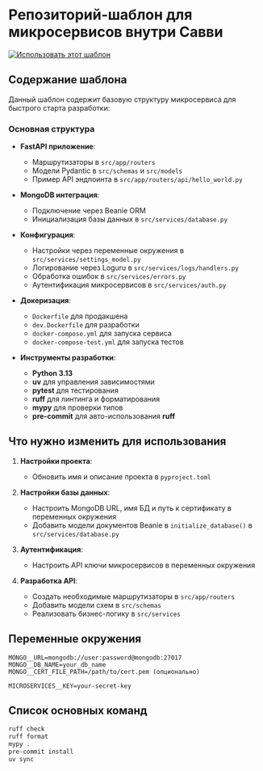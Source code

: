 # Репозиторий-шаблон для микросервисов внутри Савви

[![Использовать этот шаблон](https://img.shields.io/badge/Использовать_этот_шаблон-blue?style=for-the-badge&logoColor=white&logo=github)](https://github.com/suvvyai/ms-template/generate)

## Содержание шаблона

Данный шаблон содержит базовую структуру микросервиса для быстрого старта разработки:

### Основная структура

- **FastAPI приложение**:
  - Маршрутизаторы в `src/app/routers`
  - Модели Pydantic в `src/schemas` и `src/models`
  - Пример API эндпоинта в `src/app/routers/api/hello_world.py`

- **MongoDB интеграция**:
  - Подключение через Beanie ORM
  - Инициализация базы данных в `src/services/database.py`

- **Конфигурация**:
  - Настройки через переменные окружения в `src/services/settings_model.py`
  - Логирование через Loguru в `src/services/logs/handlers.py`
  - Обработка ошибок в `src/services/errors.py`
  - Аутентификация микросервисов в `src/services/auth.py`

- **Докеризация**:
  - `Dockerfile` для продакшена
  - `dev.Dockerfile` для разработки
  - `docker-compose.yml` для запуска сервиса
  - `docker-compose-test.yml` для запуска тестов

- **Инструменты разработки**:
  - **Python 3.13**
  - **uv** для управления зависимостями
  - **pytest** для тестирования
  - **ruff** для линтинга и форматирования
  - **mypy** для проверки типов
  - **pre-commit** для авто-использования **ruff**

## Что нужно изменить для использования

1. **Настройки проекта**:
   - Обновить имя и описание проекта в `pyproject.toml`

2. **Настройки базы данных**:
   - Настроить MongoDB URL, имя БД и путь к сертификату в переменных окружения
   - Добавить модели документов Beanie в `initialize_database()` в `src/services/database.py`

3. **Аутентификация**:
   - Настроить API ключи микросервисов в переменных окружения

4. **Разработка API**:
   - Создать необходимые маршрутизаторы в `src/app/routers`
   - Добавить модели схем в `src/schemas`
   - Реализовать бизнес-логику в `src/services`

## Переменные окружения

```env
MONGO__URL=mongodb://user:password@mongodb:27017
MONGO__DB_NAME=your_db_name
MONGO__CERT_FILE_PATH=/path/to/cert.pem (опционально)

MICROSERVICES__KEY=your-secret-key
```

## Список основных команд

```bash
ruff check
ruff format
mypy .
pre-commit install
uv sync
```
